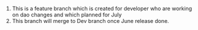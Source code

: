 1. This is a feature branch which is created for developer who are working on dao changes and which planned for July
2. This branch will merge to Dev branch once June release done.


